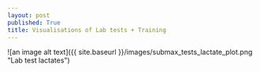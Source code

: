 ```yaml
---
layout: post
published: True
title: Visualisations of Lab tests + Training
---
```


![an image alt text]({{ site.baseurl }}/images/submax_tests_lactate_plot.png "Lab test lactates")
